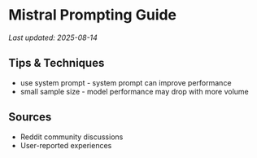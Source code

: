 # Mistral Prompting Guide

*Last updated: 2025-08-14*

## Tips & Techniques

- use system prompt - system prompt can improve performance
- small sample size - model performance may drop with more volume

## Sources

- Reddit community discussions
- User-reported experiences

